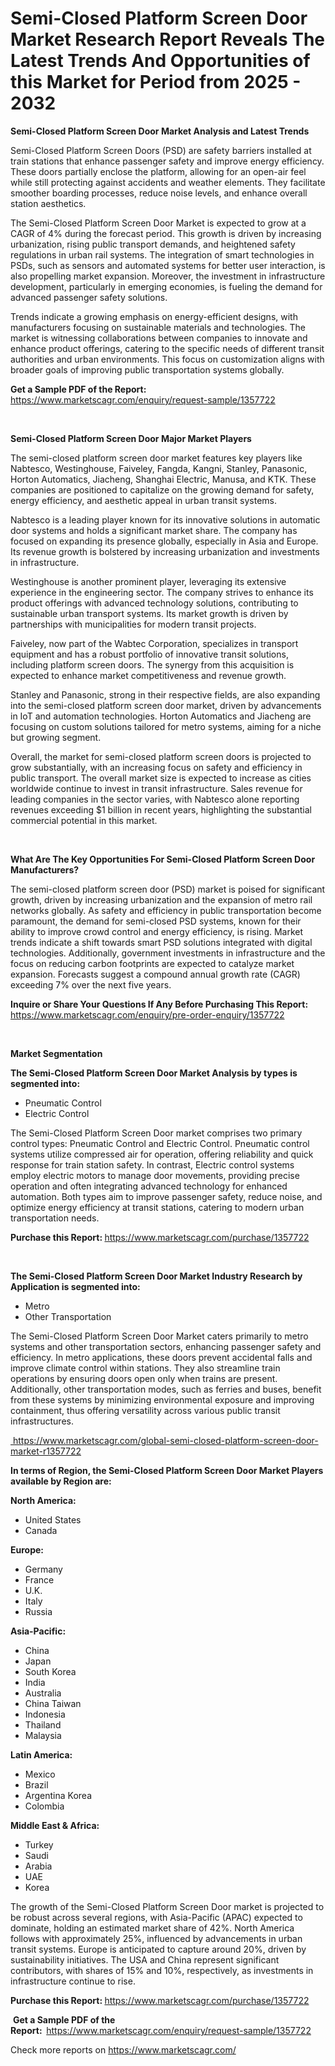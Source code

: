 <p><h1>Semi-Closed Platform Screen Door Market Research Report Reveals The Latest Trends And Opportunities of this Market for Period from 2025 - 2032</h1></p><p><strong>Semi-Closed Platform Screen Door Market Analysis and Latest Trends</strong></p>
<p><p>Semi-Closed Platform Screen Doors (PSD) are safety barriers installed at train stations that enhance passenger safety and improve energy efficiency. These doors partially enclose the platform, allowing for an open-air feel while still protecting against accidents and weather elements. They facilitate smoother boarding processes, reduce noise levels, and enhance overall station aesthetics.</p><p>The Semi-Closed Platform Screen Door Market is expected to grow at a CAGR of 4% during the forecast period. This growth is driven by increasing urbanization, rising public transport demands, and heightened safety regulations in urban rail systems. The integration of smart technologies in PSDs, such as sensors and automated systems for better user interaction, is also propelling market expansion. Moreover, the investment in infrastructure development, particularly in emerging economies, is fueling the demand for advanced passenger safety solutions. </p><p>Trends indicate a growing emphasis on energy-efficient designs, with manufacturers focusing on sustainable materials and technologies. The market is witnessing collaborations between companies to innovate and enhance product offerings, catering to the specific needs of different transit authorities and urban environments. This focus on customization aligns with broader goals of improving public transportation systems globally.</p></p>
<p><strong>Get a Sample PDF of the Report:&nbsp;</strong> <a href="https://www.marketscagr.com/enquiry/request-sample/1357722?utm_campaign=3001&utm_medium=2&utm_source=Github&utm_content=ia&utm_term=11042025&utm_id=semi-closed-platform-screen-door">https://www.marketscagr.com/enquiry/request-sample/1357722</a></p>
<p>&nbsp;</p>
<p><strong>Semi-Closed Platform Screen Door Major Market Players</strong></p>
<p><p>The semi-closed platform screen door market features key players like Nabtesco, Westinghouse, Faiveley, Fangda, Kangni, Stanley, Panasonic, Horton Automatics, Jiacheng, Shanghai Electric, Manusa, and KTK. These companies are positioned to capitalize on the growing demand for safety, energy efficiency, and aesthetic appeal in urban transit systems.</p><p>Nabtesco is a leading player known for its innovative solutions in automatic door systems and holds a significant market share. The company has focused on expanding its presence globally, especially in Asia and Europe. Its revenue growth is bolstered by increasing urbanization and investments in infrastructure.</p><p>Westinghouse is another prominent player, leveraging its extensive experience in the engineering sector. The company strives to enhance its product offerings with advanced technology solutions, contributing to sustainable urban transport systems. Its market growth is driven by partnerships with municipalities for modern transit projects.</p><p>Faiveley, now part of the Wabtec Corporation, specializes in transport equipment and has a robust portfolio of innovative transit solutions, including platform screen doors. The synergy from this acquisition is expected to enhance market competitiveness and revenue growth.</p><p>Stanley and Panasonic, strong in their respective fields, are also expanding into the semi-closed platform screen door market, driven by advancements in IoT and automation technologies. Horton Automatics and Jiacheng are focusing on custom solutions tailored for metro systems, aiming for a niche but growing segment.</p><p>Overall, the market for semi-closed platform screen doors is projected to grow substantially, with an increasing focus on safety and efficiency in public transport. The overall market size is expected to increase as cities worldwide continue to invest in transit infrastructure. Sales revenue for leading companies in the sector varies, with Nabtesco alone reporting revenues exceeding $1 billion in recent years, highlighting the substantial commercial potential in this market.</p></p>
<p>&nbsp;</p>
<p><strong>What Are The Key Opportunities For Semi-Closed Platform Screen Door Manufacturers?</strong></p>
<p><p>The semi-closed platform screen door (PSD) market is poised for significant growth, driven by increasing urbanization and the expansion of metro rail networks globally. As safety and efficiency in public transportation become paramount, the demand for semi-closed PSD systems, known for their ability to improve crowd control and energy efficiency, is rising. Market trends indicate a shift towards smart PSD solutions integrated with digital technologies. Additionally, government investments in infrastructure and the focus on reducing carbon footprints are expected to catalyze market expansion. Forecasts suggest a compound annual growth rate (CAGR) exceeding 7% over the next five years.</p></p>
<p><strong>Inquire or Share Your Questions If Any Before Purchasing This Report:</strong> <a href="https://www.marketscagr.com/enquiry/pre-order-enquiry/1357722?utm_campaign=3001&utm_medium=2&utm_source=Github&utm_content=ia&utm_term=11042025&utm_id=semi-closed-platform-screen-door">https://www.marketscagr.com/enquiry/pre-order-enquiry/1357722</a></p>
<p>&nbsp;</p>
<p><strong>Market Segmentation</strong></p>
<p><strong>The Semi-Closed Platform Screen Door Market Analysis by types is segmented into:</strong></p>
<p><ul><li>Pneumatic Control</li><li>Electric Control</li></ul></p>
<p><p>The Semi-Closed Platform Screen Door market comprises two primary control types: Pneumatic Control and Electric Control. Pneumatic control systems utilize compressed air for operation, offering reliability and quick response for train station safety. In contrast, Electric control systems employ electric motors to manage door movements, providing precise operation and often integrating advanced technology for enhanced automation. Both types aim to improve passenger safety, reduce noise, and optimize energy efficiency at transit stations, catering to modern urban transportation needs.</p></p>
<p><strong>Purchase this Report:&nbsp;</strong><a href="https://www.marketscagr.com/purchase/1357722?utm_campaign=3001&utm_medium=2&utm_source=Github&utm_content=ia&utm_term=11042025&utm_id=semi-closed-platform-screen-door">https://www.marketscagr.com/purchase/1357722</a></p>
<p>&nbsp;</p>
<p><strong>The Semi-Closed Platform Screen Door Market Industry Research by Application is segmented into:</strong></p>
<p><ul><li>Metro</li><li>Other Transportation</li></ul></p>
<p><p>The Semi-Closed Platform Screen Door Market caters primarily to metro systems and other transportation sectors, enhancing passenger safety and efficiency. In metro applications, these doors prevent accidental falls and improve climate control within stations. They also streamline train operations by ensuring doors open only when trains are present. Additionally, other transportation modes, such as ferries and buses, benefit from these systems by minimizing environmental exposure and improving containment, thus offering versatility across various public transit infrastructures.</p></p>
<p><a href="https://www.marketscagr.com/global-semi-closed-platform-screen-door-market-r1357722?utm_campaign=3001&utm_medium=2&utm_source=Github&utm_content=ia&utm_term=11042025&utm_id=semi-closed-platform-screen-door">&nbsp;https://www.marketscagr.com/global-semi-closed-platform-screen-door-market-r1357722</a></p>
<p><strong>In terms of Region, the Semi-Closed Platform Screen Door Market Players available by Region are:</strong></p>
<p>
    <p> <strong> North America: </strong>
        <ul>
            <li>United States</li>
            <li>Canada</li>
        </ul>
        </p> 
    <p> <strong> Europe: </strong>
        <ul>
            <li>Germany</li>
            <li>France</li>
            <li>U.K.</li>
            <li>Italy</li>
            <li>Russia</li>
        </ul>
        </p> 
    <p> <strong> Asia-Pacific: </strong>
        <ul>
            <li>China</li>
            <li>Japan</li>
            <li>South Korea</li>
            <li>India</li>
            <li>Australia</li>
            <li>China Taiwan</li>
            <li>Indonesia</li>
            <li>Thailand</li>
            <li>Malaysia</li>
        </ul>
        </p> 
    <p> <strong> Latin America: </strong>
        <ul>
            <li>Mexico</li>
            <li>Brazil</li>
            <li>Argentina Korea</li>
            <li>Colombia</li>
        </ul>
        </p> 
    <p> <strong> Middle East & Africa: </strong>
        <ul>
            <li>Turkey</li>
            <li>Saudi</li>
            <li>Arabia</li>
            <li>UAE</li>
            <li>Korea</li>
        </ul>
    </p>
    </p>
<p><p>The growth of the Semi-Closed Platform Screen Door market is projected to be robust across several regions, with Asia-Pacific (APAC) expected to dominate, holding an estimated market share of 42%. North America follows with approximately 25%, influenced by advancements in urban transit systems. Europe is anticipated to capture around 20%, driven by sustainability initiatives. The USA and China represent significant contributors, with shares of 15% and 10%, respectively, as investments in infrastructure continue to rise.</p></p>
<p><strong>Purchase this Report: </strong><a href="https://www.marketscagr.com/purchase/1357722?utm_campaign=3001&utm_medium=2&utm_source=Github&utm_content=ia&utm_term=11042025&utm_id=semi-closed-platform-screen-door">https://www.marketscagr.com/purchase/1357722</a></p>
<p>&nbsp;<strong>Get a Sample PDF of the Report:&nbsp;&nbsp;</strong><a href="https://www.marketscagr.com/enquiry/request-sample/1357722?utm_campaign=3001&utm_medium=2&utm_source=Github&utm_content=ia&utm_term=11042025&utm_id=semi-closed-platform-screen-door">https://www.marketscagr.com/enquiry/request-sample/1357722</a></p>
<p><strong></strong></p>
<p>Check more reports on <a href="https://www.marketscagr.com/?utm_campaign=3001&utm_medium=2&utm_source=Github&utm_content=ia&utm_term=11042025&utm_id=semi-closed-platform-screen-door">https://www.marketscagr.com/</a></p>